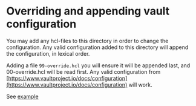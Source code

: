 # Overriding and appending vault configuration

You may add any hcl-files to this directory in order to change the configuration.
Any valid configuration added to this directory will append the configuration, in lexical order.

Adding a file `99-override.hcl` you will ensure it will be appended last, and 00-override.hcl will be read first.
Any valid configuration from [https://www.vaultproject.io/docs/configuration](https://www.vaultproject.io/docs/configuration) will work.

See [example](../../../../template_example/dev/vagrant/conf/vault/99-override.hcl)
